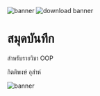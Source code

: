 ![banner](https://picsum.photos/800/250)
![download banner](https://picsum.photos/800/250)

# สมุดบันทึก

สำหรับรายวิชา OOP

กิตติพงษ์ อุส่าห์

![banner](https://www.buymeacoffee.com/kittiphong92)


